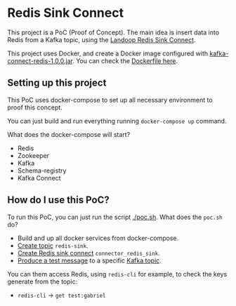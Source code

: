# Redis Sink Connect

This project is a PoC (Proof of Concept). The main idea is insert data into Redis from a Kafka topic, using the [Landoop Redis Sink Connect](https://github.com/Landoop/stream-reactor/tree/master/kafka-connect-redis).

This project uses Docker, and create a Docker image configured with [kafka-connect-redis-1.0.0.jar](https://lenses.stream/connectors/sink/redis.html). You can check the [Dockerfile here](https://github.com/gabrielqueiroz/redis-sink-connect/blob/master/redis-connect/Dockerfile).

## Setting up this project

This PoC uses docker-compose to set up all necessary environment to proof this concept.

You can just build and run everything running `docker-compose up` command.

What does the docker-compose will start?
- Redis
- Zookeeper
- Kafka
- Schema-registry
- Kafka Connect

## How do I use this PoC?

To run this PoC, you can just run the script [./poc.sh](https://github.com/gabrielqueiroz/redis-sink-connect/blob/master/poc.sh).  What does the `poc.sh` do?
- Build and up all docker services from docker-compose.
- [Create topic](https://github.com/gabrielqueiroz/redis-sink-connect/blob/master/init/create_topics.sh) `redis-sink`.
- [Create Redis sink connect](https://github.com/gabrielqueiroz/redis-sink-connect/blob/master/init/create_sink_connect.sh) `connector_redis_sink`.
- [Produce a test message](https://github.com/gabrielqueiroz/redis-sink-connect/blob/master/init/produce_test_message.sh) to a specific [Kafka topic](https://github.com/gabrielqueiroz/redis-sink-connect/blob/master/init/create_topics.sh).


You can them access Redis, using `redis-cli` for example, to check the keys generate from the topic:

- `redis-cli` -> `get test:gabriel`
